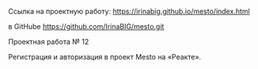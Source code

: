 Ссылка на проектную работу: https://irinabig.github.io/mesto/index.html

в GitHube https://github.com/IrinaBIG/mesto.git

Проектная работа № 12

Регистрация и авторизация в проект Mesto на «Реакте».